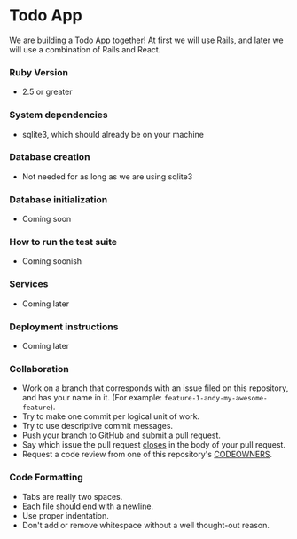 # Todo App
 
We are building a Todo App together!  At first we will use Rails, and later we will use a combination of Rails and React.
 
### Ruby Version
 
* 2.5 or greater
 
### System dependencies
 
* sqlite3, which should already be on your machine
 
### Database creation
 
* Not needed for as long as we are using sqlite3
 
### Database initialization
 
* Coming soon
 
### How to run the test suite
 
* Coming soonish
 
### Services
 
* Coming later
 
### Deployment instructions
 
* Coming later
 
### Collaboration
 
* Work on a branch that corresponds with an issue filed on this repository, and has your name in it.  (For example: `feature-1-andy-my-awesome-feature`).
* Try to make one commit per logical unit of work.
* Try to use descriptive commit messages.
* Push your branch to GitHub and submit a pull request.
* Say which issue the pull request [closes](https://help.github.com/articles/closing-issues-using-keywords/) in the body of your pull request.
* Request a code review from one of this repository's [CODEOWNERS](https://github.com/orgs/wyncode/teams/codeowners/members).
 
### Code Formatting
 
* Tabs are really two spaces.
* Each file should end with a newline.
* Use proper indentation.
* Don't add or remove whitespace without a well thought-out reason.
